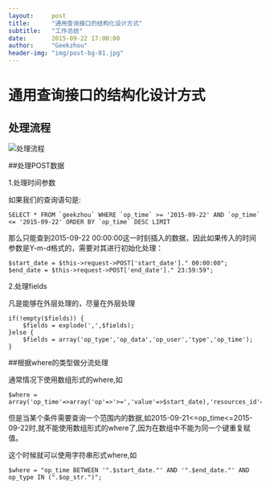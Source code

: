```yaml
---
layout:     post
title:      "通用查询接口的结构化设计方式"
subtitle:   "工作总结"
date:       2015-09-22 17:00:00
author:     "Geekzhou"
header-img: "img/post-bg-01.jpg"
---
```


# 通用查询接口的结构化设计方式


## 处理流程
![处理流程](http://www.geekzhou.com/img/201509221751.png)

##处理POST数据

1.处理时间参数

如果我们的查询语句是:

    SELECT * FROM `geekzhou` WHERE `op_time` >= '2015-09-22' AND `op_time` <= '2015-09-22' ORDER BY `op_time` DESC LIMIT

那么只能查到2015-09-22 00:00:00这一时刻插入的数据，因此如果传入的时间参数是Y-m-d格式的，需要对其进行初始化处理：

    $start_date = $this->request->POST['start_date']." 00:00:00";
    $end_date = $this->request->POST['end_date']." 23:59:59";

2.处理fields

凡是能够在外层处理的，尽量在外层处理

    if(!empty($fields)) {
        $fields = explode(',',$fields);
    }else {
        $fields = array('op_type','op_data','op_user','type','op_time');
    }

##根据where的类型做分流处理

通常情况下使用数组形式的where,如

    $where = array('op_time'=>array('op'=>'>=','value'=>$start_date),'resources_id'=>$resources_id);

但是当某个条件需要查询一个范围内的数据,如2015-09-21<=op_time<=2015-09-22时,就不能使用数组形式的where了,因为在数组中不能为同一个键重复赋值。

这个时候就可以使用字符串形式where,如

    $where = "op_time BETWEEN '".$start_date."' AND '".$end_date."' AND op_type IN (".$op_str.")";





